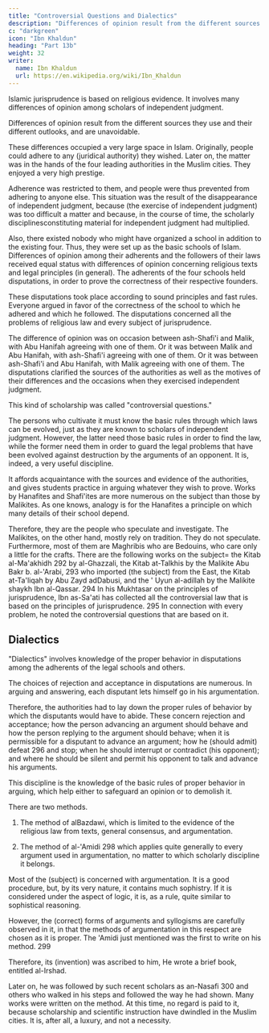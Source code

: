 ```yaml
---
title: "Controversial Questions and Dialectics"
description: "Differences of opinion result from the different sources they use and their different outlooks, and are unavoidable"
c: "darkgreen"
icon: "Ibn Khaldun"
heading: "Part 13b"
weight: 32
writer:
  name: Ibn Khaldun
  url: https://en.wikipedia.org/wiki/Ibn_Khaldun
---
```



<!-- The controversial questions 289 -->

Islamic jurisprudence is based on religious evidence. It involves many differences of opinion among scholars of independent judgment. 

Differences of opinion result from the different sources they use and their different outlooks, and are unavoidable.

These differences occupied a very large space in Islam. Originally, people could adhere to any (juridical authority) they wished. Later on, the matter was in the hands of the four leading authorities in the Muslim cities. They enjoyed a very high prestige. 

Adherence was restricted to them, and people were thus prevented from adhering to anyone else. This situation was the result of the disappearance of independent judgment, because (the exercise of independent judgment) was too difficult a matter and because, in the course of time, the scholarly disciplinesconstituting material for independent judgment had multiplied. 

Also, there existed nobody who might have organized a school in addition to the existing four. Thus, they were set up as the basic schools of Islam. Differences of opinion among their adherents and the followers of their laws received equal status with differences of opinion concerning religious texts and legal principles (in general). The adherents of the four schools held disputations, in order to prove the correctness of their respective founders. 

These disputations took place according to sound principles and fast rules. Everyone argued in favor of the correctness of the school to which he adhered and which he followed. The disputations concerned all the problems of religious law and every subject of jurisprudence. 

The difference of opinion was on occasion between ash-Shafi'i and Malik, with Abu Hanifah agreeing with one of them. Or it was between Malik and Abu Hanifah, with ash-Shafi'i agreeing with one of them. Or it was between ash-Shafi'i and Abu Hanifah, with Malik agreeing with one of them. The disputations clarified the sources of the authorities as well as the motives of their differences and the occasions when they exercised independent judgment.

This kind of scholarship was called "controversial questions." 

The persons who cultivate it must know the basic rules through which laws can be evolved, just as they are known to scholars of independent judgment. However, the latter need
those basic rules in order to find the law, while the former need them in order to guard the legal problems that have been evolved against destruction by the arguments of an opponent. It is, indeed, a very useful discipline. 

It affords acquaintance with the sources and evidence of the authorities, and gives students practice in arguing whatever they wish to prove. Works by Hanafites and Shafi'ites are more numerous on the subject than those by Malikites. As one knows, analogy is for the Hanafites a principle on which many details of their school depend.

Therefore, they are the people who speculate and investigate. The Malikites, on the other hand, mostly rely on tradition. They do not speculate. Furthermore, most of them are Maghribis who are Bedouins, who care only a little for the crafts. There are the following works on the subject= the Kitab al-Ma'akhidh 292 by al-Ghazzali, the Kitab at-Talkhis by the Malikite Abu Bakr b. al-'Arabi, 293 who imported (the subject) from the East, the Kitab at-Ta'liqah by Abu Zayd adDabusi, and the ' Uyun al-adillah by the Malikite shaykh Ibn al-Qassar. 294 In his Mukhtasar on the principles of jurisprudence, Ibn as-Sa'ati has collected all the controversial law that is based on the principles of jurisprudence. 295 In connection with every problem, he noted the controversial questions that are based on it.


## Dialectics

"Dialectics" involves knowledge of the proper behavior in disputations among the adherents of the legal schools and others. 

The choices of rejection and acceptance in disputations are numerous. In arguing and answering, each disputant lets himself go in his argumentation. 

<!-- Some of it is correct.
Some of it is wrong.  -->

Therefore, the authorities had to lay down the proper rules of behavior by which the disputants would have to abide. These concern rejection and acceptance; how the person advancing an argument should behave and how the person replying to the argument should behave; when it is permissible for a disputant to advance an argument; how he (should admit) defeat 296 and stop; when he should interrupt or contradict (his opponent); and where he should be silent and permit his opponent to talk and advance his arguments. 

This discipline is the knowledge of the basic rules of proper behavior in arguing, which help either to safeguard an opinion or to demolish it<!-- , whether that opinion concerns jurisprudence or any other subject -->.

There are two methods. 

1. The method of alBazdawi, which is limited to the evidence of the religious law from texts, general consensus, and argumentation.

2. The method of al-'Amidi 298 which applies quite generally to every argument used in argumentation, no matter to which scholarly discipline it belongs.

Most of the (subject) is concerned with argumentation. It is a good procedure, but, by its very nature, it contains much sophistry. If it is considered under the aspect of logic, it is, as a rule, quite similar to sophistical reasoning.

However, the (correct) forms of arguments and syllogisms are carefully observed in it, in that the methods of argumentation in this respect are chosen as it is proper. The 'Amidi just mentioned was the first to write on his method. 299 

Therefore, its (invention) was ascribed to him, He wrote a brief book, entitled al-Irshad. 

Later on, he was followed by such recent scholars as an-Nasafi 300 and others who walked in his steps and followed the way he had shown. Many works were written on the method. At this time, no regard is paid to it, because scholarship and scientific instruction have dwindled in the Muslim cities. It is, after all, a luxury, and not a necessity.
